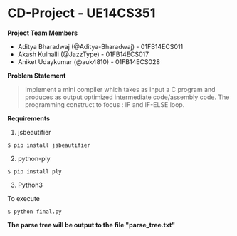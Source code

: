 # CD-Project - UE14CS351
 **Project Team Members**
- Aditya Bharadwaj (@Aditya-Bharadwaj) - 01FB14ECS011
- Akash Kulhalli (@JazzType) - 01FB14ECS017
- Aniket Udaykumar (@auk4810) - 01FB14ECS028

**Problem Statement**
> Implement a mini compiler which takes as input a C program and produces as output optimized intermediate code/assembly code. The programming construct to focus : IF and IF-ELSE loop.

 **Requirements**

1. jsbeautifier 

`$ pip install jsbeautifier`

2. python-ply

`$ pip install ply`

3. Python3 

 To execute

```
$ python final.py
```

**The parse tree will be output to the file "parse_tree.txt"**

